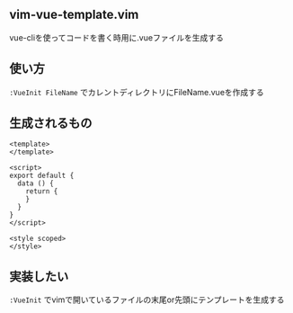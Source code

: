 ## vim-vue-template.vim
vue-cliを使ってコードを書く時用に.vueファイルを生成する

## 使い方

`:VueInit FileName` でカレントディレクトリにFileName.vueを作成する

## 生成されるもの

```
<template>
</template>

<script>
export default {
  data () {
    return {
    }
  }
}
</script>

<style scoped>
</style>
```

## 実装したい

`:VueInit` でvimで開いているファイルの末尾or先頭にテンプレートを生成する

